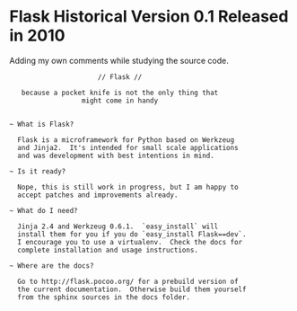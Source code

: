 # Flask Historical Version 0.1 Released in 2010

Adding my own comments while studying the source code.


                          // Flask //

       because a pocket knife is not the only thing that
                      might come in handy


    ~ What is Flask?

      Flask is a microframework for Python based on Werkzeug
      and Jinja2.  It's intended for small scale applications
      and was development with best intentions in mind.

    ~ Is it ready?

      Nope, this is still work in progress, but I am happy to
      accept patches and improvements already.

    ~ What do I need?

      Jinja 2.4 and Werkzeug 0.6.1.  `easy_install` will
      install them for you if you do `easy_install Flask==dev`.
      I encourage you to use a virtualenv.  Check the docs for
      complete installation and usage instructions.

    ~ Where are the docs?

      Go to http://flask.pocoo.org/ for a prebuild version of
      the current documentation.  Otherwise build them yourself
      from the sphinx sources in the docs folder.
